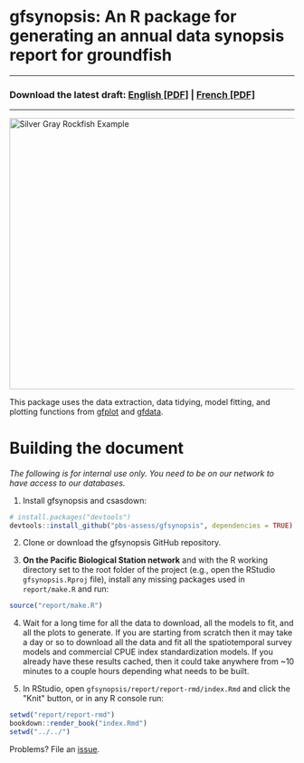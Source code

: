 # gfsynopsis: An R package for generating an annual data synopsis report for groundfish

-----------------

### Download the latest draft: **[English [PDF]](https://www.dropbox.com/s/wdh8cyxcmrm4w43/pbs-gf-synopsis-2019-09-26.pdf?dl=1)** | **[French [PDF]](https://www.dropbox.com/s/tn00y46q8yeofp8/pbs-gf-synopsis-2019-09-26-french.pdf?dl=1)**

-----------------

<img src="report/silvergray.jpg" alt="Silver Gray Rockfish Example" width="750" height="478.5">

This package uses the data extraction, data tidying, model fitting, and plotting functions from [gfplot](https://github.com/pbs-assess/gfplot) and [gfdata](https://github.com/pbs-assess/gfdata).

# Building the document

*The following is for internal use only. You need to be on our network to have access to our databases.*

1. Install gfsynopsis and csasdown:

```r
# install.packages("devtools")
devtools::install_github("pbs-assess/gfsynopsis", dependencies = TRUE)
```

2. Clone or download the gfsynopsis GitHub repository.

3. **On the Pacific Biological Station network** and with the R working directory set to the root folder of the project (e.g., open the RStudio `gfsynopsis.Rproj` file), install any missing packages used in `report/make.R` and run:

```r
source("report/make.R")
```

4. Wait for a long time for all the data to download, all the models to fit, and all the plots to generate. If you are starting from scratch then it may take a day or so to download all the data and fit all the spatiotemporal survey models and commercial CPUE index standardization models. If you already have these results cached, then it could take anywhere from ~10 minutes to a couple hours depending what needs to be built.

5. In RStudio, open `gfsynopsis/report/report-rmd/index.Rmd` and click the "Knit" button, or in any R console run:

```r
setwd("report/report-rmd")
bookdown::render_book("index.Rmd")
setwd("../../")
```

Problems? File an [issue](https://github.com/pbs-assess/gfsynopsis/issues).
